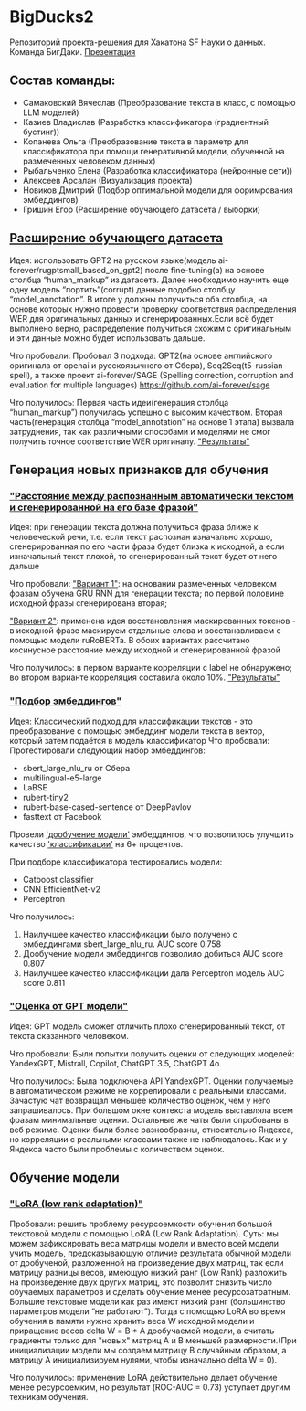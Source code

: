 # BigDucks2
Репозиторий проекта-решения для Хакатона SF Науки о данных. Команда БигДаки. [Презентация](https://booktemujin.ru/beeline)
## Состав команды:

* Самаковский Вячеслав (Преобразование текста в класс, с помощью LLM моделей)
* Казиев Владислав (Разработка классификатора (градиентный бустинг))
* Копанева Ольга (Преобразование текста в параметр для классификатора при помощи генеративной модели, обученной на размеченных человеком данных)
* Рыбальченко Елена (Разработка классификатора (нейронные сети))
* Алексеев Арсалан (Визуализация проекта)
* Новиков Дмитрий (Подбор оптимальной модели для форимрования эмбеддингов)
* Гришин Егор (Расширение обучающего датасета / выборки)



## [Расширение обучающего датасета](gpt_ru.ipynb)
Идея: использовать GPT2 на русском языке(модель ai-forever/rugptsmall_based_on_gpt2) после fine-tuning(а) на основе столбца “human_markup” из датасета. Далее необходимо научить еще одну модель “портить”(corrupt) данные подобно столбцу “model_annotation”. В итоге у должны получиться оба столбца, на основе которых нужно провести проверку соответствия распределения WER для оригинальных данных и сгенерированных.Если всё будет выполнено верно, распределение получиться схожим с оригинальным и эти данные можно будет использовать дальше.

Что пробовали: Пробовал 3 подхода: GPT2(на основе английского оригинала от openai и русскоязычного от Сбера), Seq2Seq(t5-russian-spell), а также проект ai-forever/SAGE (Spelling correction, corruption and evaluation for multiple languages) https://github.com/ai-forever/sage

Что получилось: Первая часть идеи(генерация столбца “human_markup”) получилась успешно с высоким качеством. Вторая часть(генерация столбца “model_annotation” на основе 1 этапа) вызвала затруднения, так как различными способами и моделями не смог получить точное соответствие WER оригиналу. ["Результаты"](corrupts_2hyps.csv)


## Генерация новых признаков для обучения
### ["Расстояние между распознанным автоматически текстом и сгенерированной на его базе фразой"](part_sent_gen.ipynb)
Идея: при генерации текста должна получиться фраза ближе к человеческой речи, т.е. если текст распознан изначально хорошо, сгенерированная по его части фраза будет близка к исходной, а если изначальный текст плохой, то сгенерированный текст будет от него дальше

Что пробовали:
["Вариант 1"](part_sent_gen.ipynb): на основании размеченных человеком фразам обучена GRU RNN для генерации текста; по первой половине исходной фразы сгенерирована вторая;

["Вариант 2"](part_sent_gen_bert.ipynb): применена идея восстановления маскированных токенов - в исходной фразе маскируем отдельные слова и восстанавливаем с помощью модели ruRoBERTa.
В обоих вариантах рассчитано косинусное расстояние между исходной и сгенерированной фразой

Что получилось: в первом варианте корреляции с label не обнаружено; во втором варианте корреляция составила около 10%. ["Результаты"](result.xlsx)

### ["Подбор эмбеддингов"](embeddings-eval.ipynb)
Идея: 
Классический подход для классификации текстов - это преобразование с помощью эмбеддинг модели текста в вектор, который затем подаётся в модель классификатор
Что пробовали:
Протестировали следующий набор эмбеддингов: 
- sbert_large_nlu_ru от Сбера
- multilingual-e5-large 
- LaBSE
- rubert-tiny2
- rubert-base-cased-sentence от DeepPavlov
- fasttext от Facebook

Провели ['дообучение модели'](ft-embed.ipynb) эмбеддингов, что позволилось улучшить качество ['классификации'](sbert-classifier.ipynb) на 6+ процентов.

При подборе классификатора тестировались модели:
- Catboost classifier
- CNN EfficientNet-v2
- Perceptron

Что получилось:
1. Наилучшее качество классификации было получено с эмбеддингами sbert_large_nlu_ru. AUC score 0.758
2. Дообучение модели эмбеддингов позволило добиться AUC score 0.807
3. Наилучшее качество классификации дала Perceptron модель AUC score 0.811


### ["Оценка от GPT модели"](Api_GPT.ipynb)
Идея: GPT модель сможет отличить плохо сгенерированный текст, от текста сказанного человеком. 

Что пробовали: Были попытки получить оценки от следующих моделей: YandexGPT, Mistrall, Copilot, ChatGPT 3.5, ChatGPT 4o.

Что получилось: Была подключена API YandexGPT. Оценки получаемые в автоматическом режиме не коррелировали с реальными классами. Зачастую чат возвращал меньшее количество оценок, чем у него запрашивалось. При большом окне контекста модель выставляла всем фразам минимальные оценки. Остальные же чаты были опробованы в веб режиме. Оценки были более разнообразны, относительно Яндекса, но корреляции с реальными классами также не наблюдалось. Как и у Яндекса часто были проблемы с количеством оценок.



## Обучение модели

### ["LoRA (low rank adaptation)"](LORA_funetune.ipynb)

Пробовали: решить проблему ресурсоемкости  обучения большой текстовой модели с помощью LoRA (Low Rank Adaptation). 
Суть: мы можем зафиксировать веса матрицы модели  и вместо всей модели учить модель, предсказывающую отличие результата обычной модели от дообученой, разложенной на произведение двух матриц, так  если матрицу разницы весов, имеющую низкий ранг (Low Rank) разложить на произведение двух других матриц, это позволит снизить число обучаемых параметров и сделать обучение менее ресурсозатратным. Большие текстовые модели как раз имеют низкий ранг (большинство параметров модели “не работают”).
Тогда с помощью LoRA во время обучения в памяти нужно хранить веса W исходной модели и приращение весов delta W =  В * А  дообучаемой модели, а считать градиенты только для "новых" матриц А и В меньшей размерности.(При инициализации модели мы создаем матрицу B случайным образом, а матрицу А инициализируем нулями, чтобы изначально delta W = 0).


Что получилось: применение LoRА действительно делает обучение менее ресурсоемким, но результат (ROC-AUC = 0.73) уступает другим техникам обучения.


